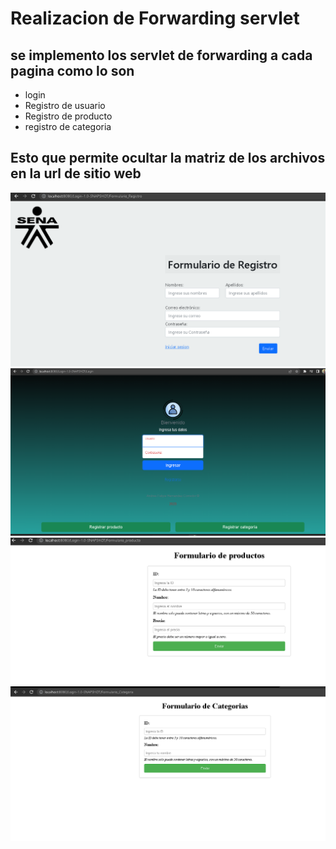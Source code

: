 # Realizacion de Forwarding servlet 

## se implemento los servlet de forwarding a cada pagina como lo son 

- login
- Registro de usuario
- Registro de producto
- registro de categoria 

## Esto que permite ocultar la matriz de los archivos en la url de sitio web 
![img_7.png](img_7.png)
![img_8.png](img_8.png)
![img_9.png](img_9.png)
![img_10.png](img_10.png)
